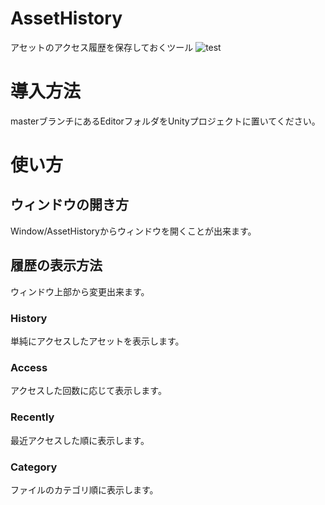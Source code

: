 # AssetHistory
アセットのアクセス履歴を保存しておくツール
![test](https://github.com/hiroki-kitahara/AssetHistory/wiki/image/AssetHistory_0.png)

# 導入方法
masterブランチにあるEditorフォルダをUnityプロジェクトに置いてください。

# 使い方
## ウィンドウの開き方
Window/AssetHistoryからウィンドウを開くことが出来ます。
## 履歴の表示方法
ウィンドウ上部から変更出来ます。

### History
単純にアクセスしたアセットを表示します。

### Access
アクセスした回数に応じて表示します。

### Recently
最近アクセスした順に表示します。

### Category
ファイルのカテゴリ順に表示します。
